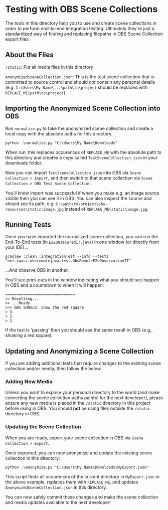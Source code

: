# Testing with  OBS Scene Collections
The tools in this directory help you to use and create scene collections in order to perform end-to-end integration testing. Ultimately they're just a standardized way of finding and replacing 
filepaths in OBS Scene Collection export files.

## About the Files
`/static`: Put all media files in this directory

`AnonymizedSceneCollection.json`: This is the test scene collection that is committed to source control and should _not_ contain any personal details (e.g. `C:\Users\My Name\...\path\to\project` should be replaced with `REPLACE_ME\path\to\project`).

## Importing the Anonymized Scene Collection into OBS
Run `normalize.py` to take the anonymized scene collection and create a local copy with the absolute paths for this directory.
```
python .\normalize.py "C:\Users\My Name\Downloads"
```
When run, this replaces occurences of `REPLACE_ME` with the absolute 
path to this directory and creates a copy called 
`TestSceneCollection.json` in your downloads folder. 

Now you can import `TestSceneCollection.json` into OBS via 
`Scene Collection > Import`, and then switch to that scene collection
via `Scene Collection > OBS_Test_Scene_Collection`. 

You'll know import was successful if when you make e.g. an image source
visible then you can see it in OBS. You can also inspect the source 
and should see its path, e.g. 
`C:\path\to\project\obs-resources\static\image.jpg` 
instead of `REPLACE_ME\static\image.jpg`.

## Running Tests
Once you have imported the normalized scene collection, you can run the End-To-End tests (in `E2EUnsecuredIT.java`) in one window (or directly from your IDE)...

```
gradlew :clean :integrationTest --info --tests "net.twasi.obsremotejava.test.ObsRemoteE2eObservationIT"
```

...And observe OBS in another. 

You'll see print-outs in the window indicating what 
you should see happen in OBS and a countdown to when it will happen:

```
===============================
>> Resetting...
>> ...Ready
>>> OBS SHOULD: Show the red square
> 3
> 2
> 1
```

If the test is 'passing' then you should see the same result in OBS 
(e.g., showing a red square).

## Updating and Anonymizing a Scene Collection
If you are adding additional tests that require changes to the 
existing scene collection and/or media, then follow the below.

### Adding New Media

Unless you want to expose your personal directory to the world (and 
make converting the scene collection paths painful for the next 
developer), please ensure any new media is placed in the `/static` 
directory in this project before using in OBS. You should **not** be 
using files outside the `/static` directory in OBS.

### Updating the Scene Collection
When you are ready, export your scene collection in OBS via `Scene Collection > Export`. 

Once exported, you can now anonymize and update the existing scene
collection in this directory:
```
python .\anonymize.py "C:\Users\My Name\Downloads\MyExport.json"
```

This script finds all occurences of the current directory in 
`MyExport.json` in the above example, replaces them with 
`REPLACE_ME`, and updates `AnonymizedSceneCollection.json` in this
directory. 

You can now safely commit these changes and make the scene
collection and media updates available to the next developer!